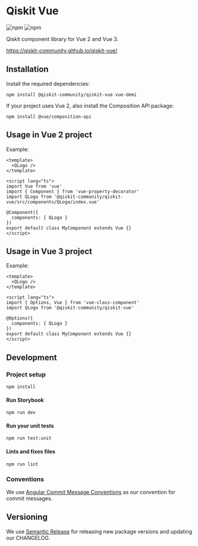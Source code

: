 # Qiskit Vue

![npm](https://img.shields.io/npm/v/@qiskit-community/qiskit-vue) ![npm](https://img.shields.io/npm/dw/@qiskit-community/qiskit-vue)

Qiskit component library for Vue 2 and Vue 3.

https://qiskit-community.github.io/qiskit-vue/

## Installation

Install the required dependencies:

```
npm install @qiskit-community/qiskit-vue vue-demi
```

If your project uses Vue 2, also install the Composition API package:

```
npm install @vue/composition-api
```

## Usage in Vue 2 project

Example:

```
<template>
  <QLogo />
</template>

<script lang="ts">
import Vue from 'vue'
import { Component } from 'vue-property-decorator'
import QLogo from '@qiskit-community/qiskit-vue/src/components/QLogo/index.vue'

@Component({
  components: { QLogo }
})
export default class MyComponent extends Vue {}
</script>
```

## Usage in Vue 3 project

Example:

```
<template>
  <QLogo />
</template>

<script lang="ts">
import { Options, Vue } from 'vue-class-component'
import QLogo from '@qiskit-community/qiskit-vue'

@Options({
  components: { QLogo }
})
export default class MyComponent extends Vue {}
</script>
```

## Development

### Project setup

```
npm install
```

#### Run Storybook

```
npm run dev
```

#### Run your unit tests

```
npm run test:unit
```

#### Lints and fixes files

```
npm run lint
```

### Conventions

We use [Angular Commit Message Conventions](https://github.com/angular/angular/blob/master/CONTRIBUTING.md#-commit-message-format) as our convention for commit messages.

## Versioning

We use [Semantic Release](https://github.com/semantic-release/semantic-release) for releasing new package versions and updating our CHANGELOG.
